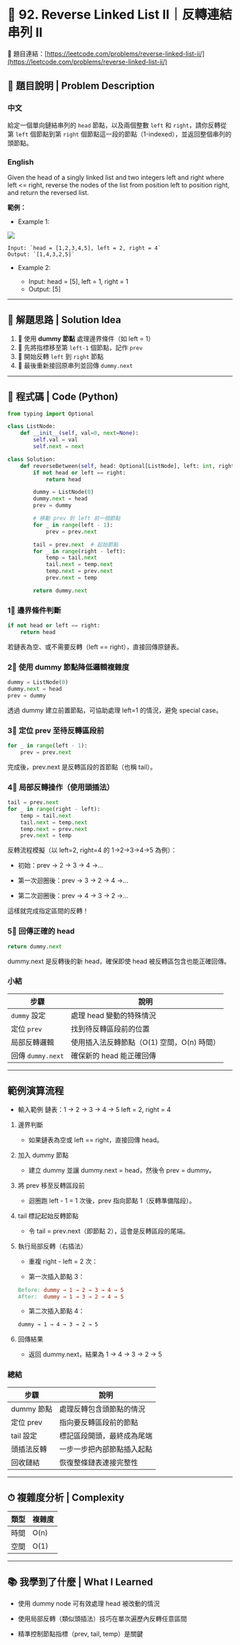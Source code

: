# 🔁 92. Reverse Linked List II｜反轉連結串列 II
🔗 題目連結：[https://leetcode.com/problems/reverse-linked-list-ii/](https://leetcode.com/problems/reverse-linked-list-ii/)

## 📘 題目說明 | Problem Description
### 中文
給定一個單向鏈結串列的 `head` 節點，以及兩個整數 `left` 和 `right`，請你反轉從第 `left` 個節點到第 `right` 個節點這一段的節點（1-indexed），並返回整個串列的頭節點。

### English
Given the head of a singly linked list and two integers left and right where left <= right, reverse the nodes of the list from position left to position right, and return the reversed list.

**範例：**
- Example 1:

![](../images/92_rev2ex2.jpg)

    Input: `head = [1,2,3,4,5], left = 2, right = 4`  
    Output: `[1,4,3,2,5]`

- Example 2:

    - Input: head = [5], left = 1, right = 1
    - Output: [5]

---

## 🧠 解題思路 | Solution Idea

1. 🔧 使用 **dummy 節點** 處理邊界條件（如 left = 1）
2. 🔁 先將指標移至第 `left-1` 個節點，記作 `prev`
3. 🔄 開始反轉 `left` 到 `right` 節點
4. 🔗 最後重新接回原串列並回傳 `dummy.next`

---

## 🧩 程式碼 | Code (Python)

```python
from typing import Optional

class ListNode:
    def __init__(self, val=0, next=None):
        self.val = val
        self.next = next

class Solution:
    def reverseBetween(self, head: Optional[ListNode], left: int, right: int) -> Optional[ListNode]:
        if not head or left == right:
            return head

        dummy = ListNode(0)
        dummy.next = head
        prev = dummy

        # 移動 prev 到 left 前一個節點
        for _ in range(left - 1):
            prev = prev.next

        tail = prev.next  # 起始節點
        for _ in range(right - left):
            temp = tail.next
            tail.next = temp.next
            temp.next = prev.next
            prev.next = temp

        return dummy.next
```
### 1⃣ 邊界條件判斷
```python
if not head or left == right:
    return head
```
若鏈表為空、或不需要反轉（left == right），直接回傳原鏈表。
### 2⃣ 使用 dummy 節點降低邏輯複雜度
```python
dummy = ListNode(0)
dummy.next = head
prev = dummy
```
透過 dummy 建立前置節點，可協助處理 left=1 的情況，避免 special case。
### 3⃣ 定位 prev 至待反轉區段前
```python
for _ in range(left - 1):
    prev = prev.next
```
完成後，prev.next 是反轉區段的首節點（也稱 tail）。
### 4⃣ 局部反轉操作（使用頭插法）
```python
tail = prev.next
for _ in range(right - left):
    temp = tail.next
    tail.next = temp.next
    temp.next = prev.next
    prev.next = temp
```
反轉流程模擬（以 left=2, right=4 的 1→2→3→4→5 為例）：

- 初始：prev → 2 → 3 → 4 →...

- 第一次迴圈後：prev → 3 → 2 → 4 →...

- 第二次迴圈後：prev → 4 → 3 → 2 →...

這樣就完成指定區間的反轉！
### 5⃣ 回傳正確的 head
```python
return dummy.next
```
dummy.next 是反轉後的新 head，確保即使 head 被反轉區包含也能正確回傳。
### 小結
| 步驟              | 說明                         |
| --------------- | -------------------------- |
| `dummy` 設定      | 處理 head 變動的特殊情況            |
| 定位 `prev`       | 找到待反轉區段前的位置                |
| 局部反轉邏輯          | 使用插入法反轉節點（O(1) 空間，O(n) 時間） |
| 回傳 `dummy.next` | 確保新的 head 能正確回傳            |

---

## 範例演算流程

- 輸入範例
    鏈表：1 → 2 → 3 → 4 → 5
    left = 2, right = 4

1. 邊界判斷
    - 如果鏈表為空或 left == right，直接回傳 head。

2. 加入 dummy 節點
    - 建立 dummy 並讓 dummy.next = head，然後令 prev = dummy。

3. 將 prev 移至反轉區段前
    - 迴圈跑 left - 1 = 1 次後，prev 指向節點 1（反轉準備階段）。

4. tail 標記起始反轉節點
    - 令 tail = prev.next（即節點 2），這會是反轉區段的尾端。

5. 執行局部反轉（右插法）
    - 重複 right - left = 2 次：

    - 第一次插入節點 3：
    ```makefile
    Before: dummy → 1 → 2 → 3 → 4 → 5
    After:  dummy → 1 → 3 → 2 → 4 → 5
    ```
    - 第二次插入節點 4：
    ```makefile
    dummy → 1 → 4 → 3 → 2 → 5
    ```
6. 回傳結果
    - 返回 dummy.next，結果為 1 → 4 → 3 → 2 → 5

### 總結
| 步驟       | 說明            |
| -------- | ------------- |
| dummy 節點 | 處理反轉包含頭節點的情況  |
| 定位 prev  | 指向要反轉區段前的節點   |
| tail 設定  | 標記區段開頭，最終成為尾端 |
| 頭插法反轉    | 一步一步把內部節點插入起點 |
| 回收鏈結     | 恢復整條鏈表連接完整性   |

---

## ⏱ 複雜度分析 | Complexity
| 類型 | 複雜度  |
| -- | ---- |
| 時間 | O(n) |
| 空間 | O(1) |

---

## 📚 我學到了什麼 | What I Learned

- 使用 dummy node 可有效處理 head 被改動的情況

- 使用局部反轉（類似頭插法）技巧在單次遍歷內反轉任意區間

- 精準控制節點指標（prev, tail, temp）是關鍵